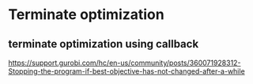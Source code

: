 # Terminate optimization

## terminate optimization using callback
https://support.gurobi.com/hc/en-us/community/posts/360071928312-Stopping-the-program-if-best-objective-has-not-changed-after-a-while
